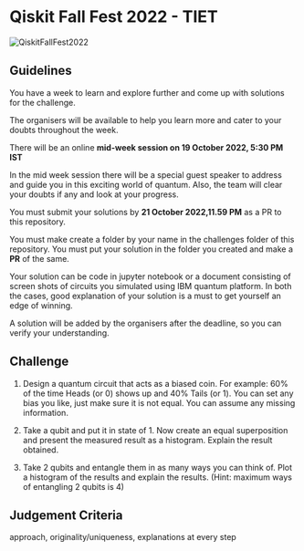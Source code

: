 # Qiskit Fall Fest 2022 - TIET

![QiskitFallFest2022](https://github.com/developer-student-club-thapar/Qiskit-Fall-Fest-2022/blob/main/QiskitFallFest22.png)

## Guidelines

You have a week to learn and explore further and come up with solutions for the challenge.

The organisers will be available to help you learn more and cater to your doubts throughout the week.

There will be an online <b>mid-week session on 19 October 2022, 5:30 PM IST</b>

In the mid week session there will be a special guest speaker to address and guide you in this exciting world of quantum. Also, the team will clear your doubts if any and look at your progress.

You must submit your solutions by <b>21 October 2022,11.59 PM</b> as a PR to this repository.

You must make create a folder by your name in the challenges folder of this repository. You must put your solution in the folder you created and make a <b>PR</b> of the same.

Your solution can be code in jupyter notebook or a document consisting of screen shots of circuits you simulated using IBM quantum platform. In both the cases, good explanation of your solution is a must to get yourself an edge of winning.

A solution will be added by the organisers after the deadline, so you can verify your understanding.

## Challenge

1. Design a quantum circuit that acts as a biased coin. For example: 60% of the time Heads (or 0) shows up and 40% Tails (or 1). You can set any bias you like, just make sure it is not equal. You can assume any missing information.

2. Take a qubit and put it in state of 1. Now create an equal superposition and present the measured result as a histogram. Explain the result obtained.

3. Take 2 qubits and entangle them in as many ways you can think of. Plot a histogram of the results and explain the results. (Hint: maximum ways of entangling 2 qubits is 4)

## Judgement Criteria
approach, originality/uniqueness, explanations at every step
